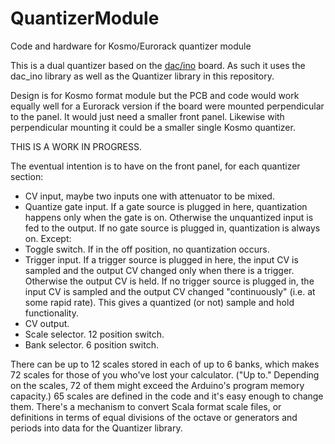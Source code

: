 # QuantizerModule
Code and hardware for Kosmo/Eurorack quantizer module

This is a dual quantizer based on the [dac/ino](https://github.com/holmesrichards/dac_ino) board. As such it uses the dac_ino library as well as the Quantizer library in this repository.

Design is for Kosmo format module but the PCB and code would work equally well for a Eurorack version if the board were mounted perpendicular to the panel. It would just need a smaller front panel. Likewise with perpendicular mounting it could be a smaller single Kosmo quantizer.

THIS IS A WORK IN PROGRESS.

The eventual intention is to have on the front panel, for each quantizer section:

- CV input, maybe two inputs one with attenuator to be mixed.
- Quantize gate input. If a gate source is plugged in here, quantization happens only when the gate is on. Otherwise the unquantized input is fed to the output. If no gate source is plugged in, quantization is always on. Except:
- Toggle switch. If in the off position, no quantization occurs.
- Trigger input. If a trigger source is plugged in here, the input CV is sampled and the output CV changed only when there is a trigger. Otherwise the output CV is held. If no trigger source is plugged in, the input CV is sampled and the output CV changed "continuously" (i.e. at some rapid rate). This gives a quantized (or not) sample and hold functionality.
- CV output.
- Scale selector. 12 position switch.
- Bank selector. 6 position switch.

There can be up to 12 scales stored in each of up to 6 banks, which makes 72 scales for those of you who've lost your calculator. ("Up to." Depending on the scales, 72 of them might exceed the Arduino's program memory capacity.) 65 scales are defined in the code and it's easy enough to change them. There's a mechanism to convert Scala format scale files, or definitions in terms of equal divisions of the octave or generators and periods into data for the Quantizer library.
